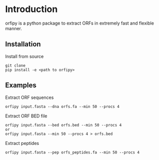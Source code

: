# Introduction
orfipy is a python package to extract ORFs in extremely fast and flexible manner.

## Installation
Install from source

```
git clone 
pip install -e <path to orfipy>
```

## Examples

Extract ORF sequences
```
orfipy input.fasta --dna orfs.fa --min 50 --procs 4
```

Extract ORF BED file
```
orfipy input.fasta --bed orfs.bed --min 50 --procs 4
or
orfipy input.fasta --min 50 --procs 4 > orfs.bed 
```

Extract peptides
```
orfipy input.fasta --pep orfs_peptides.fa --min 50 --procs 4
```
